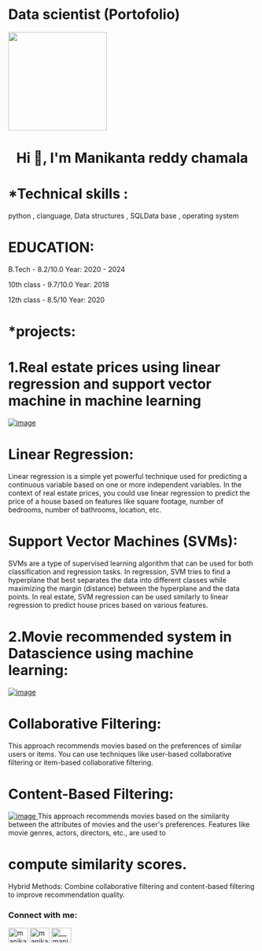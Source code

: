 # Data scientist (Portofolio) 
<img src="![WhatsApp Image 2023-07-07 at 10 32 58 AM (2)](https://github.com/manikantareddychamala/Mani.Portfolio/assets/162694056/18f3bec3-7f07-4adc-8433-6235429d4e14)" width="200" height="200">
<h1 align="center">Hi 👋, I'm Manikanta reddy chamala</h1>

# *Technical skills : 
python , clanguage, Data structures , SQLData base , operating system

# EDUCATION:
B.Tech - 8.2/10.0    Year: 2020 - 2024

10th class - 9.7/10.0    Year: 2018

12th class - 8.5/10      Year: 2020

# *projects:

# 1.Real estate prices using linear regression and support vector machine in machine learning
[
![image](https://github.com/manikantareddychamala/Mani.Portfolio/assets/162694056/30409967-6e14-4c70-9e2a-3d4ddb46de07)
](url)


# Linear Regression:

Linear regression is a simple yet powerful technique used for predicting a continuous variable based on one or more independent variables.
In the context of real estate prices, you could use linear regression to predict the price of a house based on features like square footage, number of bedrooms, number of bathrooms, location, etc.

# Support Vector Machines (SVMs):

SVMs are a type of supervised learning algorithm that can be used for both classification and regression tasks.
In regression, SVM tries to find a hyperplane that best separates the data into different classes while maximizing the margin (distance) between the hyperplane and the data points.
In real estate, SVM regression can be used similarly to linear regression to predict house prices based on various features.

# 2.Movie recommended system in Datascience using machine learning:
[
![image](https://github.com/manikantareddychamala/Mani.Portfolio/assets/162694056/cde56b55-7bfb-4af5-b57a-1a318c3d011a)
](url)
# Collaborative Filtering: 
This approach recommends movies based on the preferences of similar users or items. You can use techniques like user-based collaborative filtering or item-based collaborative filtering.
# Content-Based Filtering: 



[
![image](https://github.com/manikantareddychamala/Mani.Portfolio/assets/162694056/71ecfa8d-3872-4a28-9076-97a685af4b7f)
](url)
This approach recommends movies based on the similarity between the attributes of movies and the user's preferences. Features like movie genres, actors, directors, etc., are used to 
# compute similarity scores.
Hybrid Methods: Combine collaborative filtering and content-based filtering to improve recommendation quality.

<h3 align="left">Connect with me:</h3>
<p align="left">
<a href="https://twitter.com/manikanta reddy chamala" target="blank"><img align="center" src="https://raw.githubusercontent.com/rahuldkjain/github-profile-readme-generator/master/src/images/icons/Social/twitter.svg" alt="manikanta reddy chamala" height="30" width="40" /></a>
<a href="https://linkedin.com/in/manikantareddychamala" target="blank"><img align="center" src="https://raw.githubusercontent.com/rahuldkjain/github-profile-readme-generator/master/src/images/icons/Social/linked-in-alt.svg" alt="manikantareddychamala" height="30" width="40" /></a>
<a href="https://instagram.com/__mani__117" target="blank"><img align="center" src="https://raw.githubusercontent.com/rahuldkjain/github-profile-readme-generator/master/src/images/icons/Social/instagram.svg" alt="__mani__117" height="30" width="40" /></a>
</p>





